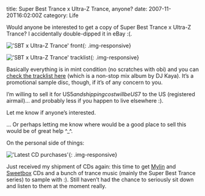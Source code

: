 title: Super Best Trance x Ultra-Z Trance, anyone?
date: 2007-11-20T16:02:00Z
category: Life

Would anyone be interested to get a copy of Super Best Trance x Ultra-Z Trance? I accidentally double-dipped it in eBay :(.

!['SBT x Ultra-Z Trance' front](http://img.photobucket.com/albums/v95/seh_hui/items/P20-11-07_2305.jpg){: .img-responsive}

!['SBT x Ultra-Z Trance' tracklist](http://img.photobucket.com/albums/v95/seh_hui/items/P20-11-07_2306.jpg){: .img-responsive}

Basically everything is in mint condition (no scratches with obi) and you can [check the tracklist here][tracks] (which is a non-stop mix album by DJ Kaya). It’s a promotional sample disc, though, if it’s of any concern to you.

I’m willing to sell it for US$5 and shipping cost will be US$7 to the US (registered airmail)… and probably less if you happen to live elsewhere :).

Let me know if anyone’s interested.

… Or perhaps letting me know where would be a good place to sell this would be of great help ^\_^.

On the personal side of things:

!['Latest CD purchases'](http://img.photobucket.com/albums/v95/seh_hui/albums/P20-11-07_2340.jpg){: .img-responsive}

Just received my shipment of CDs again: this time to get [Mylin][mylin] and [Sweetbox][sweetbox] CDs and a bunch of trance music (mainly the Super Best Trance series) to sample with :). Still haven’t had the chance to seriously sit down and listen to them at the moment really.

[tracks]: http://avexnet.jp/item/sbtra/disc/product/AVCD-17699.html
[mylin]: http://mylinmusic.com/
[sweetbox]: http://www.sweetbox.com/
